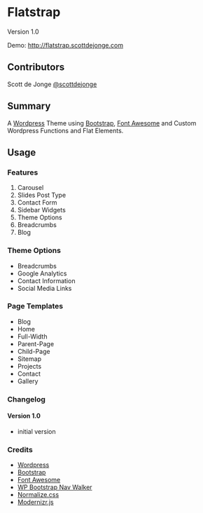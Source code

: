 Flatstrap
=========

Version 1.0

Demo: http://flatstrap.scottdejonge.com

## Contributors

Scott de Jonge [@scottdejonge](https://twitter.com/scottdejonge)

## Summary

A [Wordpress](http://wordpress.org/) Theme using [Bootstrap](http://twitter.github.io/bootstrap/), [Font Awesome](http://fortawesome.github.io/Font-Awesome/) and Custom Wordpress Functions and Flat Elements.

## Usage

### Features

1. Carousel
2. Slides Post Type
3. Contact Form
4. Sidebar Widgets
5. Theme Options
6. Breadcrumbs
7. Blog

### Theme Options

* Breadcrumbs
* Google Analytics
* Contact Information
* Social Media Links

### Page Templates

* Blog
* Home
* Full-Width
* Parent-Page
* Child-Page
* Sitemap
* Projects
* Contact
* Gallery

### Changelog

#### Version 1.0

* initial version

### Credits

* [Wordpress](http://wordpress.org/)
* [Bootstrap](http://twitter.github.io/bootstrap/)
* [Font Awesome](http://fortawesome.github.io/Font-Awesome/)
* [WP Bootstrap Nav Walker](https://github.com/twittem/wp-bootstrap-navwalker)
* [Normalize.css](http://necolas.github.io/normalize.css/)
* [Modernizr.js](hhttp://modernizr.com/)